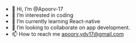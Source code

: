 - 👋 Hi, I’m @Apoorv-17
- 👀 I’m interested in coding
- 🌱 I’m currently learning React-native
- 💞️ I’m looking to collaborate on app development.
- 📫 How to reach me apoorv.ydv17@gmail.com

<!---
Apoorv-17/Apoorv-17 is a ✨ special ✨ repository because its `README.md` (this file) appears on your GitHub profile.
You can click the Preview link to take a look at your changes.
--->

